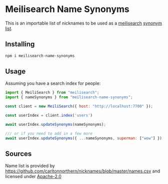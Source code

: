 # Meilisearch Name Synonyms

This is an importable list of nicknames to be used as a [meilisearch](https://docs.meilisearch.com/learn/getting_started/quick_start.html) [synonym list](https://docs.meilisearch.com/learn/configuration/synonyms.html#synonyms).

## Installing

```bash
npm i meilisearch-name-synonyms
```

## Usage

Assuming you have a search index for people:

```js
import { MeiliSearch } from "meilisearch";
import { nameSynonyms } from "meilisearch-name-synonyms";

const client = new MeiliSearch({ host: "http://localhost:7700" });

const userIndex = client.index('users')

await userIndex.updateSynonyms(nameSynonyms);

/// or if you need to add in a few more
await userIndex.updateSynonyms({ ...nameSynonyms, superman: ["wow"] });
```

## Sources

Name list is provided by https://github.com/carltonnorthern/nicknames/blob/master/names.csv and licensed under [Apache-2.0](https://github.com/carltonnorthern/nicknames/blob/master/License.txt)
